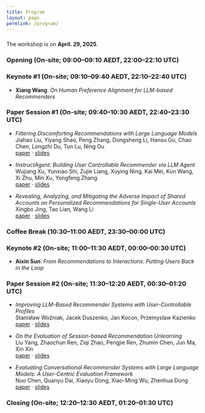 ```yaml
---
title: Program
layout: page
permlink: /program/
---
```


<link rel="stylesheet" href="../style.css">

<div style="text-align: center; margin-top: 3ex; margin-bottom: 3ex; position: relative; width: 100%; background-image: url('Schedule.png'); background-size: cover; background-position: center;">
</div>

The workshop is on **April. 29, 2025**.

### Opening (On-site; 09:00–09:10 AEDT, **22:00–22:10 UTC**)

### Keynote #1 (On-site; 09:10–09:40 AEDT, **22:10–22:40 UTC**)

* **Xiang Wang**: *On Human Preference Alignment for LLM-based Recommenders*

### Paper Session #1 (On-site; 09:40–10:30 AEDT, **22:40–23:30 UTC**)

* *Filtering Discomforting Recommendations with Large Language Models*  
  Jiahao Liu, Yiyang Shao, Peng Zhang, Dongsheng Li, Hansu Gu, Chao Chen, Longzhi Du, Tun Lu, Ning Gu  
  [paper](3_Filtering_Discomforting_Reco.pdf) · [slides](3_slides.pdf)
  
* *InstructAgent: Building User Controllable Recommender via LLM Agent*  
  Wujiang Xu, Yunxiao Shi, Zujie Liang, Xuying Ning, Kai Mei, Kun Wang, Xi Zhu, Min Xu, Yongfeng Zhang  
  [paper](6_InstructAgent_Building_User_.pdf) · [slides](#)
  
* *Revealing, Analyzing, and Mitigating the Adverse Impact of Shared Accounts on Personalized Recommendations for Single-User Accounts*  
  Xingbo Jing, Tao Lian, Wang Li  
  [paper](11_Revealing_Analyzing_and_Mit.pdf) · [slides](11_slides.pdf)

### Coffee Break (10:30–11:00 AEDT, **23:30–00:00 UTC**)

### Keynote #2 (On-site; 11:00–11:30 AEDT, **00:00–00:30 UTC**)

* **Aixin Sun**: *From Recommendations to Interactions: Putting Users Back in the Loop*

### Paper Session #2 (On-site; 11:30–12:20 AEDT, **00:30–01:20 UTC**)

* *Improving LLM-Based Recommender Systems with User-Controllable Profiles*  
  Stanisław Woźniak, Jacek Duszenko, Jan Kocon, Przemyslaw Kazienko  
  [paper](12_Improving_LLM_Based_Recomme.pdf) · [slides](12_slides.pdf)

* *On the Evaluation of Session-based Recommendation Unlearning*  
  Liu Yang, Zhaochun Ren, Ziqi Zhao, Pengjie Ren, Zhumin Chen, Jun Ma, Xin Xin  
  [paper](15_On_the_Evaluation_of_Sessio.pdf) · [slides](15_slides.pdf)

* *Evaluating Conversational Recommender Systems with Large Language Models: A User-Centric Evaluation Framework*  
  Nuo Chen, Quanyu Dai, Xiaoyu Dong, Xiao-Ming Wu, Zhenhua Dong  
  [paper](16_Evaluating_Conversational_R.pdf) · [slides](16_slides.pdf)

### Closing (On-site; 12:20–12:30 AEDT, **01:20–01:30 UTC**)
